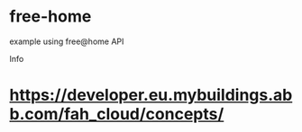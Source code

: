 # free-home
example using free@home API


Info
# https://developer.eu.mybuildings.abb.com/fah_cloud/concepts/


